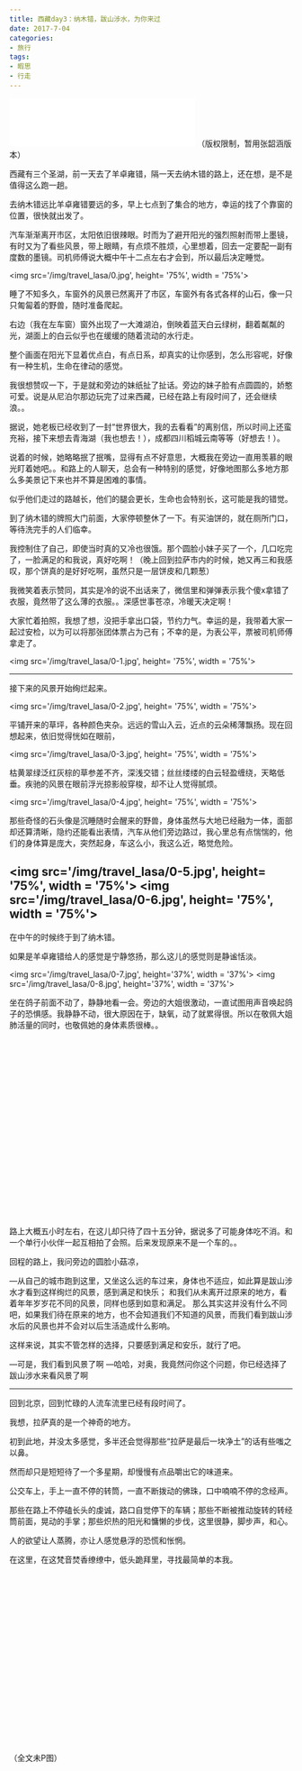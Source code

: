 ```yaml
---
title: 西藏day3：纳木错，跋山涉水，为你来过
date: 2017-7-04
categories:
- 旅行
tags:
- 暇思
- 行走
---
```

<iframe frameborder="no" border="0" marginwidth="0" marginheight="0" width=330 height=86 src="//music.163.com/outchain/player?type=2&id=1294566073&auto=1&height=66"></iframe>
（版权限制，暂用张韶涵版本）

西藏有三个圣湖，前一天去了羊卓雍错，隔一天去纳木错的路上，还在想，是不是值得这么跑一趟。

去纳木错远比羊卓雍错要远的多，早上七点到了集合的地方，幸运的找了个靠窗的位置，很快就出发了。

汽车渐渐离开市区，太阳依旧很辣眼。时而为了避开阳光的强烈照射而带上墨镜，有时又为了看些风景，带上眼睛，有点烦不胜烦，心里想着，回去一定要配一副有度数的墨镜。司机师傅说大概中午十二点左右才会到，所以最后决定睡觉。
<!--more-->
<img src='/img/travel_lasa/0.jpg', height= '75%', width = '75%'>

睡了不知多久，车窗外的风景已然离开了市区，车窗外有各式各样的山石，像一只只匍匐着的野兽，随时准备爬起。

右边（我在左车窗）窗外出现了一大滩湖泊，倒映着蓝天白云绿树，翻着粼粼的光，湖面上的白云似乎也在缓缓的随着流动的水行走。

整个画面在阳光下显着优点白，有点日系，却真实的让你感到，怎么形容呢，好像有一种生机，生命在律动的感觉。

我很想赞叹一下，于是就和旁边的妹纸扯了扯话。旁边的妹子脸有点圆圆的，娇憨可爱。说是从尼泊尔那边玩完了过来西藏，已经在路上有段时间了，还会继续浪。。

据说，她老板已经收到了一封“世界很大，我的去看看”的离别信，所以时间上还蛮充裕，接下来想去青海湖（我也想去！），成都四川稻城云南等等（好想去！）。

说着的时候，她略略抿了抿嘴，显得有点不好意思，大概我在旁边一直用羡慕的眼光盯着她吧。。和路上的人聊天，总会有一种特别的感觉，好像地图那么多地方那么多美景记下来也并不算是困难的事情。

似乎他们走过的路越长，他们的腿会更长，生命也会特别长，这可能是我的错觉。

到了纳木错的牌照大门前面，大家停顿整休了一下。有买油饼的，就在厕所门口，等待洗完手的人们临幸。

我控制住了自己，即使当时真的又冷也很饿。那个圆脸小妹子买了一个，几口吃完了，一脸满足的和我说，真好吃啊！（晚上回到拉萨市内的时候，她又再三和我感叹，那个饼真的是好好吃啊，虽然只是一层饼皮和几颗葱）

我微笑着表示赞同，其实是冷的说不出话来了，微信里和弹弹表示我个傻x拿错了衣服，竟然带了这么薄的衣服。。深感世事苍凉，冷暖天决定啊！

大家忙着拍照，我想了想，没把手拿出口袋，节约力气。幸运的是，我带着大家一起过安检，以为可以将那张团体票占为己有；不幸的是，为表公平，票被司机师傅拿走了。

<img src='/img/travel_lasa/0-1.jpg', height= '75%', width = '75%'>

---
接下来的风景开始绚烂起来。

<img src='/img/travel_lasa/0-2.jpg', height= '75%', width = '75%'> 

平铺开来的草坪，各种颜色夹杂。远远的雪山入云，近点的云朵稀薄飘扬。现在回想起来，依旧觉得恍如在眼前，

<img src='/img/travel_lasa/0-3.jpg', height= '75%', width = '75%'>

枯黄翠绿泛红灰棕的草参差不齐，深浅交错；丝丝缕缕的白云轻盈缠绕，天略低垂。疾驰的风景在眼前浮光掠影般穿梭，却不让人觉得腻烦。

<img src='/img/travel_lasa/0-4.jpg', height= '75%', width = '75%'>

那些奇怪的石头像是沉睡随时会醒来的野兽，身体虽然与大地已经融为一体，面部却还算清晰，隐约还能看出表情，汽车从他们旁边路过，我心里总有点惴惴的，他们的身体算是庞大，突然起身，车这么小，我这么近，略觉危险。

<img src='/img/travel_lasa/0-5.jpg', height= '75%', width = '75%'>
<img src='/img/travel_lasa/0-6.jpg', height= '75%', width = '75%'>
---

在中午的时候终于到了纳木错。

如果是羊卓雍错给人的感觉是宁静悠扬，那么这儿的感觉则是静谧恬淡。

<img src='/img/travel_lasa/0-7.jpg', height='37%', width = '37%'> <img src='/img/travel_lasa/0-8.jpg', height='37%', width = '37%'>

坐在鸽子前面不动了，静静地看一会。旁边的大姐很激动，一直试图用声音唤起鸽子的恐惧感。我静静不动，很大原因在于，缺氧，动了就累得很。所以在敬佩大姐肺活量的同时，也敬佩她的身体素质很棒。。

<iframe width="560" height="315" src="" frameborder="0" allowfullscreen></iframe>

路上大概五小时左右，在这儿却只待了四十五分钟，据说多了可能身体吃不消。和一个单行小伙伴一起互相拍了会照。后来发现原来不是一个车的。。

回程的路上，我问旁边的圆脸小菇凉，

—从自己的城市跑到这里，又坐这么远的车过来，身体也不适应，如此算是跋山涉水才看到这样绚烂的风景，感到满足和快乐；
和我们从未离开过原来的地方，看着年年岁岁花不同的风景，同样也感到如意和满足。
那么其实这并没有什么不同吧，如果我们待在原来的地方，也不会知道我们不知道的风景，而我们看到跋山涉水后的风景也并不会对以后生活造成什么影响。

这样来说，其实不管怎样的选择，只要感到满足和安乐，就行了吧。

—可是，我们看到风景了啊
—哈哈，对奥，我竟然问你这个问题，你已经选择了跋山涉水来看风景了啊

---

回到北京，回到忙碌的人流车流里已经有段时间了。

我想，拉萨真的是一个神奇的地方。

初到此地，并没太多感觉，多半还会觉得那些“拉萨是最后一块净土”的话有些嗤之以鼻。

然而却只是短短待了一个多星期，却慢慢有点品嚼出它的味道来。

公交车上，手上一直不停的转筒，一直不断拨动的佛珠，口中喃喃不停的念经声。

那些在路上不停磕长头的虔诚，路口自觉停下的车辆；那些不断被推动旋转的转经筒前面，晃动的手掌；那些炽热的阳光和慵懒的步伐，这里很静，脚步声，和心。

人的欲望让人蒸腾，亦让人感觉悬浮的恐慌和怅惘。

在这里，在这梵音焚香缭缭中，低头跪拜里，寻找最简单的本我。

<iframe width="560" height="315" src="" frameborder="0" allowfullscreen></iframe>
（全文未P图）


